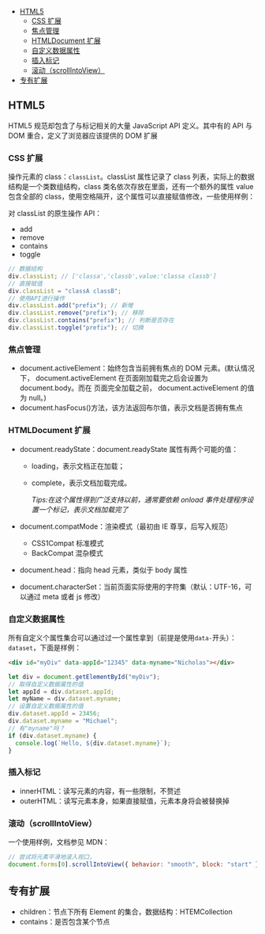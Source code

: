 <!-- START doctoc generated TOC please keep comment here to allow auto update -->
<!-- DON'T EDIT THIS SECTION, INSTEAD RE-RUN doctoc TO UPDATE -->


- [HTML5](#html5)
  - [CSS 扩展](#css-%E6%89%A9%E5%B1%95)
  - [焦点管理](#%E7%84%A6%E7%82%B9%E7%AE%A1%E7%90%86)
  - [HTMLDocument 扩展](#htmldocument-%E6%89%A9%E5%B1%95)
  - [自定义数据属性](#%E8%87%AA%E5%AE%9A%E4%B9%89%E6%95%B0%E6%8D%AE%E5%B1%9E%E6%80%A7)
  - [插入标记](#%E6%8F%92%E5%85%A5%E6%A0%87%E8%AE%B0)
  - [滚动（scrollIntoView）](#%E6%BB%9A%E5%8A%A8scrollintoview)
- [专有扩展](#%E4%B8%93%E6%9C%89%E6%89%A9%E5%B1%95)

<!-- END doctoc generated TOC please keep comment here to allow auto update -->

## HTML5

HTML5 规范却包含了与标记相关的大量 JavaScript API 定义。其中有的 API 与 DOM 重合，定义了浏览器应该提供的 DOM 扩展

### CSS 扩展

操作元素的 class：`classList`。classList 属性记录了 class 列表，实际上的数据结构是一个类数组结构，class 类名依次存放在里面，还有一个额外的属性 value 包含全部的 class，使用空格隔开，这个属性可以直接赋值修改，一些使用样例：

对 classList 的原生操作 API：

- add
- remove
- contains
- toggle

```js
// 数据结构
div.classList; // ['classa','classb',value:'classa classb']
// 直接赋值
div.classList = "classA classB";
// 使用API进行操作
div.classList.add("prefix"); // 新增
div.classList.remove("prefix"); // 移除
div.classList.contains("prefix"); // 判断是否存在
div.classList.toggle("prefix"); // 切换
```

### 焦点管理

- document.activeElement：始终包含当前拥有焦点的 DOM 元素。(默认情况下， document.activeElement 在页面刚加载完之后会设置为 document.body。而在 页面完全加载之前， document.activeElement 的值为 null。)
- document.hasFocus()方法，该方法返回布尔值，表示文档是否拥有焦点

### HTMLDocument 扩展

- document.readyState：document.readyState 属性有两个可能的值：

  - loading，表示文档正在加载；
  - complete，表示文档加载完成。

    _Tips:在这个属性得到广泛支持以前，通常要依赖 onload 事件处理程序设置一个标记，表示文档加载完了_

- document.compatMode：渲染模式（最初由 IE 尊享，后写入规范）

  - CSS1Compat 标准模式
  - BackCompat 混杂模式

- document.head：指向 head 元素，类似于 body 属性
- document.characterSet：当前页面实际使用的字符集（默认：UTF-16，可以通过 meta 或者 js 修改）

### 自定义数据属性

所有自定义个属性集合可以通过过一个属性拿到（前提是使用`data-`开头）：`dataset`，下面是样例：

```html
<div id="myDiv" data-appId="12345" data-myname="Nicholas"></div>
```

```js
let div = document.getElementById("myDiv");
// 取得自定义数据属性的值
let appId = div.dataset.appId;
let myName = div.dataset.myname;
// 设置自定义数据属性的值
div.dataset.appId = 23456;
div.dataset.myname = "Michael";
// 有"myname"吗？
if (div.dataset.myname) {
  console.log(`Hello, ${div.dataset.myname}`);
}
```

### 插入标记

- innerHTML：读写元素的内容，有一些限制，不赘述
- outerHTML：读写元素本身，如果直接赋值，元素本身将会被替换掉

### 滚动（scrollIntoView）

一个使用样例，文档参见 MDN：

```js
// 尝试将元素平滑地滚入视口，
document.forms[0].scrollIntoView({ behavior: "smooth", block: "start" });
```

## 专有扩展

- children：节点下所有 Element 的集合，数据结构：HTEMCollection
- contains：是否包含某个节点
